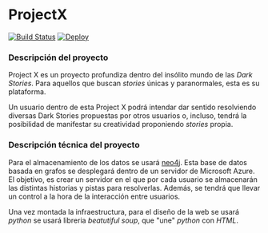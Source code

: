 # ProjectX

[![Build Status](https://travis-ci.org/guillesiesta/ProjectX.svg?branch=master)](https://travis-ci.org/guillesiesta/ProjectX)
[![Deploy](https://www.herokucdn.com/deploy/button.svg)](https://dashboard.heroku.com/apps/projectxguillesiesta/deploy/github)

### Descripción del proyecto

Project X es un proyecto profundiza dentro del insólito mundo de las *Dark Stories*. Para aquellos que buscan *stories* únicas y paranormales, esta es su plataforma.

Un usuario dentro de esta Project X podrá intendar dar sentido resolviendo diversas Dark Stories propuestas por otros usuarios o, incluso, tendrá la posibilidad de manifestar su creatividad proponiendo *stories* propia.

### Descripción técnica del proyecto

Para el almacenamiento de los datos se usará [neo4j](https://neo4j.com/). Esta base de datos basada en grafos se desplegará dentro de un servidor de Microsoft Azure. El objetivo, es crear un servidor en el que por cada usuario se almacenarán las distintas historias y pistas para resolverlas. Además, se tendrá que llevar un control a la hora de la interacción entre usuarios.

Una vez montada la infraestructura, para el diseño de la web se usará *python* se usará libreria *beatutiful soup*, que "une" *python* con *HTML*.
